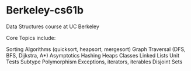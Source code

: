 # Berkeley-cs61b
Data Structures course at UC Berkeley

Core Topics include:

Sorting Algorithms (quicksort, heapsort, mergesort)
Graph Traversal (DFS, BFS, Dijkstra, A*)
Asymptotics
Hashing
Heaps
Classes
Linked Lists
Unit Tests
Subtype Polymorphism
Exceptions, iterators, iterables
Disjoint Sets
